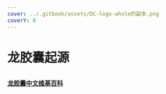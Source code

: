 ```yaml
---
cover: ../.gitbook/assets/DC-logo-whole的副本.png
coverY: 0
---
```


# 龙胶囊起源

##

[**龙胶囊中文维基百科**](broken-reference)

